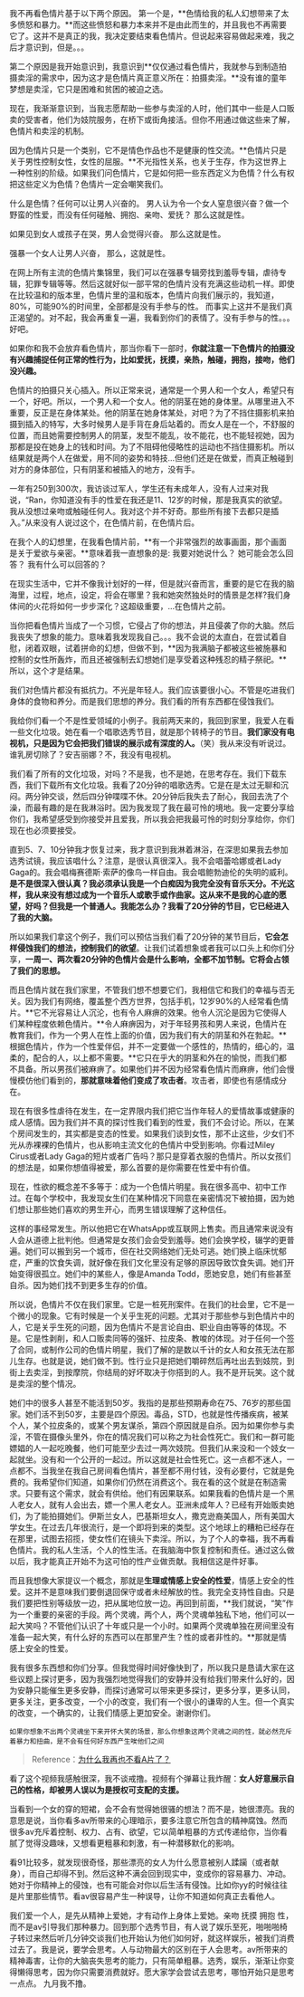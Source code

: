 
我不再看色情片基于以下两个原因。
第一个是，**色情给我的私人幻想带来了太多愤怒和暴力。**而这些愤怒和暴力本来并不是由此而生的，并且我也不再需要它了。这并不是真正的我，我决定要结束看色情片。但说起来容易做起来难，我之后才意识到，但是。。。

第二个原因是我开始意识到，我意识到**仅仅通过看色情片，我就参与到制造拍摄卖淫的需求中，因为这才是色情片真正意义所在：拍摄卖淫。**没有谁的童年梦想是卖淫，它只是困难和贫困的被迫之选。

现在，我渐渐意识到，当我志愿帮助一些参与卖淫的人时，他们其中一些是人口贩卖的受害者，他们为妓院服务，在桥下或街角接活。但你不用通过做这些来了解，色情片和卖淫的机制。

因为色情片只是一个类别，它不是情色作品也不是健康的性交流。**色情片只是关于男性控制女性，女性的屈服。**不光指性关系，也关于生存，作为这世界上一种性别的阶级。如果我们问色情片，它是如何把一些东西定义为色情？什么有权把这些定义为色情？色情片一定会嘲笑我们。

什么是色情？任何可以让男人兴奋的。
男人认为令一个女人窒息很兴奋？做一个野蛮的性爱，而没有任何碰触、拥抱、亲吻、爱抚？
那么这就是性。

如果见到女人或孩子在哭，男人会觉得兴奋。
那么这就是性。

强暴一个女人让男人兴奋，
那么，这就是性。

在网上所有主流的色情片集锦里，我们可以在强暴专辑旁找到羞辱专辑，虐待专辑，犯罪专辑等等。然后这就好似一部平常的色情片没有充满这些动机一样。即使在比较温和的版本里，色情片里的温和版本，色情片向我们展示的，我知道，80%，可能90%的时间里，全部都是没有手参与的性。
而事实上这并不是我们真正渴望的。对不起，我会再重复一遍，我看到你们的表情了。没有手参与的性。。。好吧。

如果你和我不会放弃看色情片，那当你看下一部时，**你就注意一下色情片的拍摄没有兴趣捕捉任何正常的性行为，比如爱抚，抚摸，亲热，触碰，拥抱，接吻，他们没兴趣。**

色情片的拍摄只关心插入。所以正常来说，通常是一个男人和一个女人，希望只有一个，好吧。所以，一个男人和一个女人。他的阴茎在她的身体里。从哪里进入不重要，反正是在身体某处。他的阴茎在她身体某处，对吧？为了不挡住摄影机来拍摄到插入的特写，大多时候男人是手背在身后站着的。而女人是在一个，不舒服的位置，而且她需要控制男人的阴茎，发型不能乱，妆不能花，也不能轻视她，因为那都是投在她身上的钱和时间。为了不阻碍他侵略性的运动也不挡住摄影机。所以结果就是两个人在做爱，用不同的姿势和特技...但他们还是在做爱，而真正触碰到对方的身体部位，只有阴茎和被插入的地方，没有手。

一年有250到300次，我访谈过军人，学生还有未成年人，没有人过来对我说，“Ran，你知道没有手的性爱在我还是11、12岁的时候，那是我真实的欲望。我从没想过亲吻或触碰任何人。我对这个并不好奇。那些所有接下去都只是插入。”从来没有人说过这个，在色情片前，在色情片后。

在我个人的幻想里，在我看色情片前，**有一个非常强烈的故事画面，那个画面是关于爱欲与亲密。**意味着我一直想象的是:
我要对她说什么？
她可能会怎么回答？
我有什么可以回答的？

在现实生活中，它并不像我计划好的一样，但是就兴奋而言，重要的是它在我的脑海里，过程，地点，设定，将会在哪里？我和她突然独处时的情景是怎样?我们身体间的火花将如何一步步深化？这超级重要，...在色情片之前。

当你把看色情片当成了一个习惯，它侵占了你的想法，并且侵袭了你的大脑。然后我丧失了想象的能力。意味着我发现我自己。。。我不会说的太直白，在尝试着自慰，闭着双眼，试着拼命的幻想，但做不到，**因为我满脑子都被这些被施暴和控制的女性所轰炸，而且还被强制去幻想她们是享受着这种残忍的精子祭祀。**所以，这个才是结果。

我们对色情片都没有抵抗力。不光是年轻人。我们应该要很小心。不管是吃进我们身体的食物和养分。而是我们思想的养分。我们看的所有东西都在侵蚀我们。

我给你们看一个不是性爱领域的小例子。我前两天来的，我回到家里，我爱人在看一些文化垃圾。她在看一个唱歌选秀节目，就是那个转椅子的节目。**我们家没有电视机，只是因为它会把我们错误的展示成有深度的人。**（笑）我从来没有听说过。谁乳房切除了？安吉丽娜？不，我没有电视机。

我们看了所有的文化垃圾，对吗？不是我，也不是她，在思考存在。我们下载东西，我们下载所有文化垃圾。我看了20分钟的唱歌选秀。它是在是太过无聊和沉闷。两分钟交谈，然后四分钟喋喋不休。20分钟后我失去了耐心，我回去洗了个澡，而最有趣的是在我淋浴时。因为我发现了我在最可怜的境地。我一定要分享给你们，我希望感受到你接受并且爱我，所以我会把我最可怜的时刻分享给你，你们现在也必须要接受。

直到5、7、10分钟我才恢复过来，我才意识到我淋着淋浴，在深思如果我去参加选秀试镜，我应该唱什么？注意，是很认真很深入。我不会唱蕾哈娜或者Lady Gaga的。我会唱梅赛德斯·索萨的像鸟一样自由。我会唱鲍勃迪伦的失明的威利。**是不是很深入很认真？我必须承认我是一个白痴因为我完全没有音乐天分。不光这样，我从来没有想过成为一个音乐人或歌手或作曲家。这从来不是我的心底的愿望，好吗？但我是一个普通人。我能怎么办？我看了20分钟的节目，它已经进入了我的大脑。**

所以如果我们拿这个例子，我们可以预估当我们看了20分钟的某节目后，**它会怎样侵蚀我们的想法，控制我们的欲望**。让我们试着想象或者我可以口头上和你们分享，**一周一、两次看20分钟的色情片会是什么影响，全都不加节制。它将会占领了我们的思想。**

而且色情片就在我们家里，不管我们想不想要它们，我相信它和我们的幸福与否无关。因为我们有网络，覆盖整个西方世界，包括手机，12岁90%的人经常看色情片。**它不光容易让人沉沦，也有令人麻痹的效果。他令人沉沦是因为它使得人们某种程度依赖色情片。**令人麻痹因为，对于年轻男孩和男人来说，色情片在教育我们，作为一个男人在性上面的价值，因为我们有大的阴茎和外在勃起。**根据色情片，作为一个性爱伴侣，并不一定要做一个感性的，热情的，细心的，温柔的，配合的人，以上都不需要。**它只在乎大的阴茎和外在的愉悦，而我们都不具备。所以男孩们被麻痹了。如果他们并不因为经常看色情片而麻痹，他们会慢慢模仿他们看到的，**那就意味着他们变成了攻击者**。攻击者，即使也有感情成分在。

现在有很多性虐待在发生，在一定界限内我们把它当作年轻人的爱情故事或健康的成人感情。因为我们并不真的探讨性我们看到的性爱，我们不会讨论。所以，在某个房间发生的，其实都是变态的性爱。如果我们谈到女性，那不止这些，少女们不光从赤裸裸的色情片，也从影响主流文化的色情片中受到影响。你看过Miley Cirus或者Lady Gaga的短片或者广告吗？那只是穿着衣服的色情片。所以女孩们的想法是，如果你想值得被爱，那么首要的是你需要在性爱中有价值。

现在，性欲的概念差不多等于：成为一个色情片明星。我在很多高中、初中工作过。在每个学校中，我发现女生们在某种情况下同意在亲密情况下被拍摄，因为她们想让那些她们喜欢的男生开心，而男生错误理解了这种信任。

这样的事经常发生。所以他把它在WhatsApp或互联网上售卖。而且通常来说没有人会从道德上批判他。但通常是女孩们会会受到羞辱。她们会换学校，辍学的更普遍。她们可以搬到另一个城市，但在社交网络她们无处可逃。她们换上临床忧郁症，严重的饮食失调，就好像在我们文化里没有足够的原因导致饮食失调。她们开始变得很孤立。她们中的某些人，像是Amanda Todd，愿她安息，她们有些甚至自杀。因为她们找不到更多生存的价值。

所以说，色情片不仅在我们家里。它是一桩死刑案件。在我们的社会里，它不是一个微小的现象。它有时候是一个关乎生死的问题。尤其对于那些参与到色情片中的人，它是关乎生死的问题，因为色情片不是言论自由、职业自由等等的体现。不是。它是性剥削，和人口贩卖同等的强奸、拉皮条、教唆的体现。对于任何一个签了合同，或制作公司的色情片明星，我们了解的是数以千计的女人和女孩无法在那儿生存。也就是说，她们做不到。性行业只是把她们嚼碎然后再吐出去到妓院，到街上去卖淫，到按摩院，你结局的好坏取决于你搭到的人。我不是开玩笑。这个就是卖淫的整个情况。

她们中的很多人甚至不能活到50岁。我指的是那些预期寿命在75、76岁的那些国家。她们活不到50岁，主要是四个原因。毒品，STD，也就是性传播疾病，被某个人，某个拉皮条的，或某个男友谋杀，第四个原因就是自杀。因为如果你参与卖淫，不管在摄像头里外，你在的情况我们可以称之为社会性死亡。我们和一群可能嫖娼的人一起吃晚餐，他们可能至少去过一两次妓院。但我们从来没和一个妓女一起就坐。没有和一个公开的一起过。所以这就是社会性死亡。这一点都不迷人，一点都不。当我坐在我自己房间看色情片，甚至都不用付钱，没有必要付，它就是免费的。我希望你们知道，如果你们仍然在消费这个。我在看的这个就是在制造需求。只要有这个需求，就会有供给。他们有因果联系。如果我看的色情片是一个黑人老女人，就有人会出去，嫖一个黑人老女人。亚洲未成年人？已经有开始贩卖她们，为了能拍摄她们。伊斯兰女人，巴基斯坦女人，撒克逊裔美国人，所有美国大学女生。在过去几年很流行，是一个即将到来的类型。这个地球上的糟粕已经存在在那里，试图去招揽，使女性们在镜头下卖淫。所以，为了个人的幸福，我不再看色情片。我的私人生活，个人的性生活。在我脑海中恢复控制和责任。通过这么做以后，我才能真正开始不为这可怕的性产业做贡献。我相信这是件好事。

而且我想像大家提议一个概念，那就是**生理或情感上安全的性爱**，情感上安全的性爱。这并不是意味我们要倒退回保守或者未经解放的性。我完全支持性自由。只是我们要把性别等级放一边，把从属地位放一边。再回到前面，**我们就说，“笑”作为一个重要的亲密的手段。两个灵魂，两个人，两个灵魂单独私下地，他们可以一起大笑吗？不管他们认识了十年或只是一个小时。如果两个灵魂单独在房间里没有准备一起大笑，有什么好的东西可以在那里产生？性的或者非性的。**那就是情感上安全的性爱。

我有很多东西想和你们分享。但我觉得时间好像快到了，所以我只是恳请大家在这些议题上探讨更多，因为我强烈地觉得我们的安静并没有给我们带来什么好的，因为安静只能催生更多安静，而探讨通常可以带来更多探讨，更多分享，更多认同，更多关注，更多改变，一个小的改变，我们有一个很小的谦卑的人生。但一个真实的改变，一个确实的，让我们情感上更加安全。谢谢你们。

    如果你想象不出两个灵魂坐下来开怀大笑的场景，那么你想象这两个灵魂之间的性，就必然充斥着暴力和扭曲，是不会有任何好东西产生唉他们之间

> Reference：[为什么我再也不看A片了？](https://www.bilibili.com/video/av30592549)

看了这个视频我感触很深，我不谈戒撸。视频有个弹幕让我炸醒：**女人好意展示自己的性格，却被男人误以为是授权可支配的支援。**

当看到一个女的穿的短裙，会不会有觉得她很骚的想法？而不是，她很漂亮。我的意思是说，当你看多av所带来的心理暗示，要多注意它所包含的精神腐蚀。然而很多av充斥着控制、权力、占有、欲望，它以简单粗暴的方式传递给你，当你看腻了觉得没趣味，又想看更粗暴和刺激，有一种潜移默化的影响。

看91比较多，就发现很奇怪，那些漂亮的女人为什么愿意被别人蹂躏（或者献身），而自己却得不到。然后这种不满会回到现实中，变成你的容易暴力、冲动。她对于你精神上的侵蚀，也有可能会对你以后生活有侵蚀。比如你yy的时候往往是片里那些情节。看av很容易产生一种误导，让你不知道如何真正去看他人。

我们爱一个人，是先从精神上爱她，才有动作上身体上爱她。亲吻 抚摸 拥抱 性，而不是av引导我们那种暴力。回到那个选秀节目，有人说了娱乐至死，啪啪啪椅子转过来然后听几分钟交谈我们也开始认为他们如何好，就这样娱乐，被我们消费过去了。我是说，要学会思考。人与动物最大的区别在于人会思考。av所带来的精神毒害，让你的大脑丧失思考的能力，只有简单粗暴。选秀，娱乐，渐渐让你变得懒得思考，因为你只需要消费就好。愿大家学会尝试去思考，哪怕开始只是思考一点点。 九月我不撸。